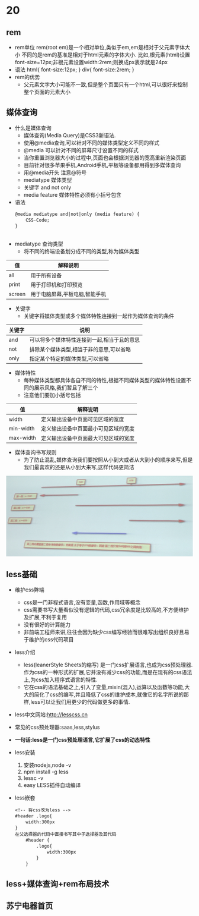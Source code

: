 # 20
## rem
+ rem单位
    rem(root em)是一个相对单位,类似于em,em是相对于父元素字体大小
    不同的是rem的基准是相对于html元素的字体大小.
    比如,根元素(html)设置font-size=12px;非根元素设置width:2rem;则换成px表示就是24px
+ 语法
    <!-- 根html为12px -->
    html{
        font-size:12px;
    }
    <!-- 此时div的字体大小就是24px -->
    div{
        font-size:2rem;
    }
+ rem的优势
    + 父元素文字大小可能不一致,但是整个页面只有一个html,可以很好来控制整个页面的元素大小

## 媒体查询
+ 什么是媒体查询
    + 媒体查询(Media Query)是CSS3新语法.
    + 使用@media查询,可以针对不同的媒体类型定义不同的样式
    + @media 可以针对不同的屏幕尺寸设置不同的样式
    + 当你重置浏览器大小的过程中,页面也会根据浏览器的宽高重新渲染页面
    + 目前针对很多苹果手机,Android手机,平板等设备都用得到多媒体查询
    + 用@media开头 注意@符号
    + mediatype 媒体类型
    + 关键字 and not only
    + media feature 媒体特性必须有小括号包含
+ 语法
    ```
    @media mediatype and|not|only (media feature) {
        CSS-Code;
    }


+ mediatype 查询类型
    + 将不同的终端设备划分成不同的类型,称为媒体类型

|值|解释说明|
|-|-|
|all|用于所有设备
|print|用于打印机和打印预览
|screen|用于电脑屏幕,平板电脑,智能手机

+ 关键字
    + 关键字将媒体类型或多个媒体特性连接到一起作为媒体查询的条件

|关键字|说明|
|-|-|
|and|可以将多个媒体特性连接到一起,相当于且的意思
|not|排除某个媒体类型,相当于非的意思,可以省略
|only|指定某个特定的媒体类型,可以省略

+ 媒体特性
    + 每种媒体类型都具体各自不同的特性,根据不同媒体类型的媒体特性设置不同的展示风格,我们暂且了解三个
    + 注意他们要加小括号包括

|值|解释说明|
|-|-|
|width|定义输出设备中页面可见区域的宽度
|min-width|定义输出设备中页面最小可见区域的宽度
|max-width|定义输出设备中页面最大可见区域的宽度

+ 媒体查询书写规则
    + 为了防止混乱,媒体查询我们要按照从小到大或者从大到小的顺序来写,但是我们最喜欢的还是从小到大来写,这样代码更简洁

![](../img/%E4%BB%8E%E5%B0%8F%E5%88%B0%E5%A4%A7.png)

## less基础
+ 维护css弊端
    + css是一门非程式语言,没有变量,函数,作用域等概念
    + css需要书写大量看似没有逻辑的代码,css冗余度是比较高的,不方便维护及扩展,不利于复用
    + 没有很好的计算能力
    + 非前端工程师来讲,往往会因为缺少css编写经验而很难写出组织良好且易于维护的css代码项目

+ less介绍
    + less(leanerStyle Sheets的缩写) 是一门css扩展语言,也成为css预处理器.作为css的一种形式的扩展,它并没有减少css的功能,而是在现有的css语法上,为css加入程序式语言的特性.
    + 它在css的语法基础之上,引入了变量,mixin(混入),运算以及函数等功能,大大的简化了css的编写,并且降低了css的维护成本,就像它的名字所说的那样,less可以让我们用更少的代码做更多的事情.

+ less中文网站:http://lesscss.cn
+ 常见的css预处理器:saas,less,stylus
+ **一句话:less是一门css预处理语言,它扩展了css的动态特性**
+ less安装
    1. 安装nodejs,node -v
    2. npm install -g less
    3. lessc -v
    4. easy LESS插件自动编译

+ less嵌套
    ```
    <!-- 将css改为less -->
    #header .logo{
        width:300px
    }
    在父选择器的代码中直接书写其中子选择器及其代码
        #header {
            .logo{
                width:300px
            }
        }
## less+媒体查询+rem布局技术

## 苏宁电器首页